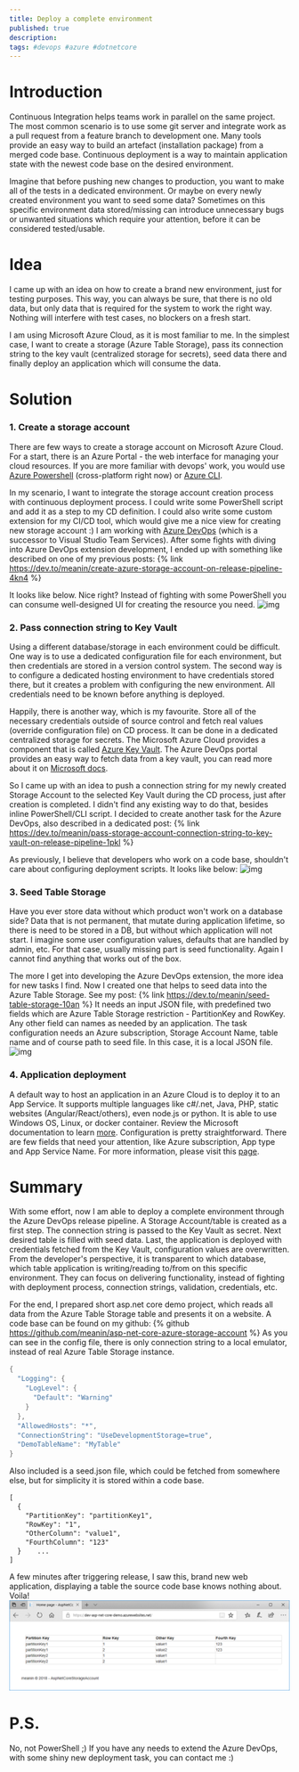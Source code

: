 ```yaml
---
title: Deploy a complete environment
published: true
description: 
tags: #devops #azure #dotnetcore
---
```


# Introduction

Continuous Integration helps teams work in parallel on the same project. The most common scenario is to use some git server and integrate work as a pull request from a feature branch to development one. Many tools provide an easy way to build an artefact (installation package) from a merged code base. Continuous deployment is a way to maintain application state with the newest code base on the desired environment.

Imagine that before pushing new changes to production, you want to make all of the tests in a dedicated environment. Or maybe on every newly created environment you want to seed some data? Sometimes on this specific environment data stored/missing can introduce unnecessary bugs or unwanted situations which require your attention, before it can be considered tested/usable.

# Idea

I came up with an idea on how to create a brand new environment, just for testing purposes. This way, you can always be sure, that there is no old data, but only data that is required for the system to work the right way. Nothing will interfere with test cases, no blockers on a fresh start. 

I am using Microsoft Azure Cloud, as it is most familiar to me. In the simplest case, I want to create a storage (Azure Table Storage), pass its connection string to the key vault (centralized storage for secrets), seed data there and finally deploy an application which will consume the data.

# Solution

### 1. Create a storage account
There are few ways to create a storage account on Microsoft Azure Cloud. For a start, there is an Azure Portal - the web interface for managing your cloud resources. If you are more familiar with devops' work, you would use [Azure Powershell](https://docs.microsoft.com/en-us/powershell/azure/overview?view=azurermps-6.12.0) (cross-platform right now) or [Azure CLI](https://docs.microsoft.com/en-us/cli/azure/?view=azure-cli-latest).

In my scenario, I want to integrate the storage account creation process with continuous deployment process. I could write some PowerShell script and add it as a step to my CD definition. I could also write some custom extension for my CI/CD tool, which would give me a nice view for creating new storage account :) I am working with [Azure DevOps](https://azure.microsoft.com/en-us/services/devops/) (which is a successor to Visual Studio Team Services). After some fights with diving into Azure DevOps extension development, I ended up with something like described on one of my previous posts:
{% link https://dev.to/meanin/create-azure-storage-account-on-release-pipeline-4kn4 %}

It looks like below. Nice right? Instead of fighting with some PowerShell you can consume well-designed UI for creating the resource you need.
![img](https://raw.githubusercontent.com/meanin/vsts-tasks/master/screenshots/createstorageaccount.png)

### 2. Pass connection string to Key Vault
Using a different database/storage in each environment could be difficult. One way is to use a dedicated configuration file for each environment, but then credentials are stored in a version control system. The second way is to configure a dedicated hosting environment to have credentials stored there, but it creates a problem with configuring the new environment. All credentials need to be known before anything is deployed.

Happily, there is another way, which is my favourite. Store all of the necessary credentials outside of source control and fetch real values (override configuration file) on CD process. It can be done in a dedicated centralized storage for secrets. The Microsoft Azure Cloud provides a component that is called [Azure Key Vault](https://docs.microsoft.com/en-us/azure/key-vault/key-vault-overview). The Azure DevOps portal provides an easy way to fetch data from a key vault, you can read more about it on [Microsoft docs](https://docs.microsoft.com/en-us/azure/devops/pipelines/library/variable-groups?view=vsts&tabs=yaml).

So I came up with an idea to push a connection string for my newly created Storage Account to the selected Key Vault during the CD process, just after creation is completed. I didn't find any existing way to do that, besides inline PowerShell/CLI script. I decided to create another task for the Azure DevOps, also described in a dedicated post:
{% link https://dev.to/meanin/pass-storage-account-connection-string-to-key-vault-on-release-pipeline-1pkl %}

As previously, I believe that developers who work on a code base, shouldn't care about configuring deployment scripts. It looks like below:
![img](https://raw.githubusercontent.com/meanin/vsts-tasks/master/screenshots/connectionstringtokeyvault.png)

### 3. Seed Table Storage
Have you ever store data without which product won't work on a database side? Data that is not permanent, that mutate during application lifetime, so there is need to be stored in a DB, but without which application will not start. I imagine some user configuration values, defaults that are handled by admin, etc. For that case, usually missing part is seed functionality. Again I cannot find anything that works out of the box. 

The more I get into developing the Azure DevOps extension, the more idea for new tasks I find. Now I created one that helps to seed data into the Azure Table Storage. See my post:
{% link https://dev.to/meanin/seed-table-storage-10an %}
It needs an input JSON file, with predefined two fields which are Azure Table Storage restriction - PartitionKey and RowKey. Any other field can names as needed by an application. The task configuration needs an Azure subscription, Storage Account Name, table name and of course path to seed file. In this case, it is a local JSON file.
![img](https://raw.githubusercontent.com/meanin/vsts-tasks/master/screenshots/seedtablestorage.png)

### 4. Application deployment
A default way to host an application in an Azure Cloud is to deploy it to an App Service. It supports multiple languages like c#/.net, Java, PHP, static websites (Angular/React/others), even node.js or python. It is able to use Windows OS, Linux, or docker container. Review the Microsoft documentation to learn [more](https://docs.microsoft.com/en-us/azure/app-service/app-service-web-overview). Configuration is pretty straightforward. There are few fields that need your attention, like Azure subscription, App type and App Service Name. For more information, please visit this [page](https://docs.microsoft.com/en-us/azure/devops/pipelines/targets/webapp?toc=/azure/devops/deploy-azure/toc.json&bc=/azure/devops/deploy-azure/breadcrumb/toc.json&view=vsts).

# Summary
With some effort, now I am able to deploy a complete environment through the Azure DevOps release pipeline. A Storage Account/table is created as a first step. The connection string is passed to the Key Vault as secret. Next desired table is filled with seed data. Last, the application is deployed with credentials fetched from the Key Vault, configuration values are overwritten. From the developer's perspective, it is transparent to which database, which table application is writing/reading to/from on this specific environment. They can focus on delivering functionality, instead of fighting with deployment process, connection strings, validation, credentials, etc. 

For the end, I prepared short asp.net core demo project, which reads all data from the Azure Table Storage table and presents it on a website. A code base can be found on my github:
{% github https://github.com/meanin/asp-net-core-azure-storage-account %}
As you can see in the config file, there is only connection string to a local emulator, instead of real Azure Table Storage instance.
```C#
{
  "Logging": {
    "LogLevel": {
      "Default": "Warning"
    }
  },
  "AllowedHosts": "*",
  "ConnectionString": "UseDevelopmentStorage=true",
  "DemoTableName": "MyTable"
}
```
Also included is a seed.json file, which could be fetched from somewhere else, but for simplicity it is stored within a code base.
```
[
  {
    "PartitionKey": "partitionKey1",
    "RowKey": "1",
    "OtherColumn": "value1",
    "FourthColumn": "123"
  }    ...
]
```
A few minutes after triggering release, I saw this, brand new web application, displaying a table the source code base knows nothing about. Voila!
![img](https://raw.githubusercontent.com/meanin/dev-to-articles/master/img/2018-11-21-deploy-complete-environment/deployed-application.png)

# P.S.
No, not PowerShell ;) If you have any needs to extend the Azure DevOps, with some shiny new deployment task, you can contact me :)